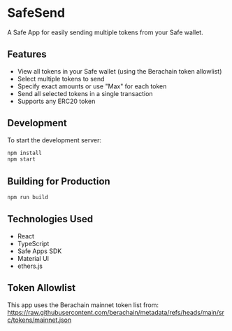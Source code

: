 # SafeSend

A Safe App for easily sending multiple tokens from your Safe wallet.

## Features

- View all tokens in your Safe wallet (using the Berachain token allowlist)
- Select multiple tokens to send
- Specify exact amounts or use "Max" for each token
- Send all selected tokens in a single transaction
- Supports any ERC20 token

## Development

To start the development server:

```bash
npm install
npm start
```

## Building for Production

```bash
npm run build
```

## Technologies Used

- React
- TypeScript
- Safe Apps SDK
- Material UI
- ethers.js

## Token Allowlist

This app uses the Berachain mainnet token list from: https://raw.githubusercontent.com/berachain/metadata/refs/heads/main/src/tokens/mainnet.json